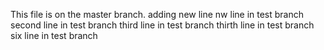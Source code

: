 This file is on the master branch.
adding new line
nw line in test branch
second line in test branch
third line in test branch
thirth line in test branch
six line in test branch